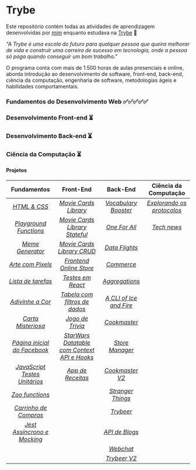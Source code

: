 # Trybe

Este repositório contém todas as atividades de aprendizagem desenvolvidas por _[mim](https://www.linkedin.com/in/daniloargolo)_ enquanto estudava na [Trybe](https://www.betrybe.com/) :rocket:

_"A Trybe é uma escola do futuro para qualquer pessoa que queira melhorar de vida e construir uma carreira de sucesso em tecnologia, onde a pessoa só paga quando conseguir um bom trabalho."_

O programa conta com mais de 1.500 horas de aulas presenciais e online, aborda introdução ao desenvolvimento de software, front-end, back-end, ciência da computação, engenharia de software, metodologias ágeis e habilidades comportamentais.

### Fundamentos do Desenvolvimento Web :white_check_mark::white_check_mark::white_check_mark::white_check_mark::white_check_mark:


### Desenvolvimento Front-end :hourglass_flowing_sand:


### Desenvolvimento Back-end :hourglass_flowing_sand:


### Ciência da Computação :hourglass_flowing_sand:



#### Projetos
**Fundamentos** | **Front-End** | **Back-End** | **Ciência da Computação** |
  :---:| :---:| :---:| :---: |
_[ HTML & CSS]()_  |  _[ Movie Cards Library]()_ | _[ Vocabulary Booster]()_ | _[ Explorando os protocolos]()_ |            
_[ Playground Functions]()_ | _[ Movie Cards Library Stateful]()_ | _[ One For All]()_ | _[ Tech news]()_|
_[ Meme Generator]()_ | _[ Movie Cards Library CRUD]()_ | _[ Data Flights]()_ |
_[ Arte com Pixels]()_ | _[ Frontend Online Store]()_ | _[ Commerce]()_ |
_[ Lista de tarefas]()_ | _[ Testes em React]()_ | _[ Aggregations]()_ |
_[ Adivinhe a Cor]()_ | _[ Tabela com filtros de dados]()_ | _[ A CLI of Ice and Fire]()_ |
_[ Carta Misteriosa]()_ | _[ Jogo de Trivia]()_ | _[ Cookmaster]()_ |
_[ Página inicial do Facebook]()_ | _[ StarWars Datatable com Context API e Hooks]()_ | _[ Store Manager]()_ |
_[ JavaScript Testes Unitários]()_ | _[ App de Receitas]()_ | _[ Cookmaster V2]()_ |
_[ Zoo functions]()_ |  | _[ Stranger Things]()_ |
_[ Carrinho de Compras]()_ |  |  _[ Trybeer]()_ |
_[ Jest Assíncrono e Mocking]()_ | | _[ API de Blogs]()_ | 
 | |  | _[ Webchat]()_ |
 |  |  |_[ Trybeer V2]()_ |